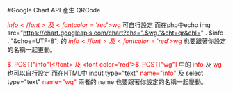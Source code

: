 #Google Chart API 產生 QRCode

<font color='red'>$info</font> 及 <font color='red'>$wg</font> 可自行設定
而在php中echo img src=\"https://chart.googleapis.com/chart?chs=".$wg."&cht=qr&chl=" . $info . "&choe=UTF-8\";
的<font color='red'> $info</font> 及 <font color='red'>$wg</font> 也要跟著你設定的名稱一起更動。

<font color='red'>$_POST["info"]</font> 及 <font color='red'>$_POST["wg"]</font> 中的 <font color='red'>info</font> 及 <font color='red'>wg</font> 也可以自行設定
而在HTML中 input type="text" <font color='red'>name="info"</font> 及 select type="text" <font color='red'>name="wg"</font>
兩者的 name 也要跟著你設定的名稱一起變動。
